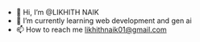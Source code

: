 - 👋 Hi, I’m @LIKHITH NAIK
- 🌱 I’m currently learning web development and gen ai
- 📫 How to reach me likhithnaik01@gmail.com


<!---
likhith-naik01/likhith-naik01 is a ✨ special ✨ repository because its `README.md` (this file) appears on your GitHub profile.
You can click the Preview link to take a look at your changes.
--->
